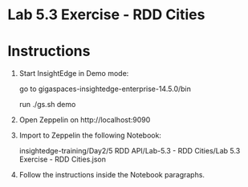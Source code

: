# Lab 5.3 Exercise - RDD Cities

# Instructions

1. Start InsightEdge in Demo mode:

    go to gigaspaces-insightedge-enterprise-14.5.0/bin

    run ./gs.sh demo

2. Open Zeppelin on http://localhost:9090

3. Import to Zeppelin the following Notebook:

    insightedge-training/Day2/5 RDD API/Lab-5.3 - RDD Cities/Lab 5.3 Exercise - RDD Cities.json
    
4. Follow the instructions inside the Notebook paragraphs.
